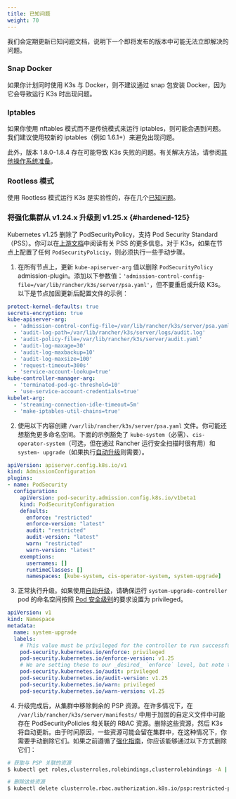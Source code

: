 ```yaml
---
title: 已知问题
weight: 70
---
```

我们会定期更新已知问题文档，说明下一个即将发布的版本中可能无法立即解决的问题。

### Snap Docker

如果你计划同时使用 K3s 与 Docker，则不建议通过 snap 包安装 Docker，因为它会导致运行 K3s 时出现问题。

### Iptables

如果你使用 nftables 模式而不是传统模式来运行 iptables，则可能会遇到问题。我们建议使用较新的 iptables（例如 1.6.1+）来避免出现问题。

此外，版本 1.8.0-1.8.4 存在可能导致 K3s 失败的问题。有关解决方法，请参阅[其他操作系统准备](../advanced/advanced.md#旧的-iptables-版本)。

### Rootless 模式

使用 Rootless 模式运行 K3s 是实验性的，存在几个[已知问题](../advanced/advanced.md#rootless-模式的已知问题)。

### 将强化集群从 v1.24.x 升级到 v1.25.x {#hardened-125}

Kubernetes v1.25 删除了 PodSecurityPolicy，支持 Pod Security Standard（PSS）。你可以在[上游文档](https://kubernetes.io/docs/concepts/security/pod-security-standards/)中阅读有关 PSS 的更多信息。对于 K3s，如果在节点上配置了任何 `PodSecurityPoliciy`，则必须执行一些手动步骤。

1. 在所有节点上，更新 `kube-apiserver-arg` 值以删除 `PodSecurityPolicy` admission-plugin。添加以下参数值：`'admission-control-config-file=/var/lib/rancher/k3s/server/psa.yaml'`，但不要重启或升级 K3s。以下是节点加固更新后配置文件的示例：
```yaml
protect-kernel-defaults: true
secrets-encryption: true
kube-apiserver-arg:
  - 'admission-control-config-file=/var/lib/rancher/k3s/server/psa.yaml'
  - 'audit-log-path=/var/lib/rancher/k3s/server/logs/audit.log'
  - 'audit-policy-file=/var/lib/rancher/k3s/server/audit.yaml'
  - 'audit-log-maxage=30'
  - 'audit-log-maxbackup=10'
  - 'audit-log-maxsize=100'
  - 'request-timeout=300s'
  - 'service-account-lookup=true'
kube-controller-manager-arg:
  - 'terminated-pod-gc-threshold=10'
  - 'use-service-account-credentials=true'
kubelet-arg:
  - 'streaming-connection-idle-timeout=5m'
  - 'make-iptables-util-chains=true'
```
2. 使用以下内容创建 `/var/lib/rancher/k3s/server/psa.yaml` 文件。你可能还想豁免更多命名空间。下面的示例豁免了 `kube-system`（必需）、`cis-operator-system`（可选，但在通过 Rancher 运行安全扫描时很有用）和 `system- upgrade`（如果执行[自动升级](../upgrades/automated.md)则需要）。
```yaml
apiVersion: apiserver.config.k8s.io/v1
kind: AdmissionConfiguration
plugins:
- name: PodSecurity
  configuration:
    apiVersion: pod-security.admission.config.k8s.io/v1beta1
    kind: PodSecurityConfiguration
    defaults:
      enforce: "restricted"
      enforce-version: "latest"
      audit: "restricted"
      audit-version: "latest"
      warn: "restricted"
      warn-version: "latest"
    exemptions:
      usernames: []
      runtimeClasses: []
      namespaces: [kube-system, cis-operator-system, system-upgrade]
```
3. 正常执行升级。如果使用[自动升级](../upgrades/automated.md)，请确保运行 `system-upgrade-controller` pod 的命名空间按照 [Pod 安全级别](https://kubernetes.io/docs/concepts/security/pod-security-admission/#pod-security-levels)的要求设置为 privileged。
```yaml
apiVersion: v1
kind: Namespace
metadata:
  name: system-upgrade
  labels:
    # This value must be privileged for the controller to run successfully.
    pod-security.kubernetes.io/enforce: privileged
    pod-security.kubernetes.io/enforce-version: v1.25
    # We are setting these to our _desired_ `enforce` level, but note that these below values can be any of the available options.
    pod-security.kubernetes.io/audit: privileged
    pod-security.kubernetes.io/audit-version: v1.25
    pod-security.kubernetes.io/warn: privileged
    pod-security.kubernetes.io/warn-version: v1.25
```
4. 升级完成后，从集群中移除剩余的 PSP 资源。在许多情况下，在 `/var/lib/rancher/k3s/server/manifests/` 中用于加固的自定义文件中可能存在 PodSecurityPolicies 和关联的 RBAC 资源。删除这些资源，然后 K3s 将自动更新。由于时间原因，一些资源可能会留在集群中，在这种情况下，你需要手动删除它们。如果之前遵循了[强化指南](../security/hardening-guide.md)，你应该能够通过以下方式删除它们：
```sh
# 获取与 PSP 关联的资源
$ kubectl get roles,clusterroles,rolebindings,clusterrolebindings -A | grep -i psp

# 删除这些资源
$ kubectl delete clusterrole.rbac.authorization.k8s.io/psp:restricted-psp clusterrole.rbac.authorization.k8s.io/psp:svclb-psp clusterrole.rbac.authorization.k8s.io/psp:system-unrestricted-psp clusterrolebinding.rbac.authorization.k8s.io/default:restricted-psp clusterrolebinding.rbac.authorization.k8s.io/system-unrestricted-node-psp-rolebinding && kubectl delete -n kube-system rolebinding.rbac.authorization.k8s.io/svclb-psp-rolebinding rolebinding.rbac.authorization.k8s.io/system-unrestricted-svc-acct-psp-rolebinding
```
